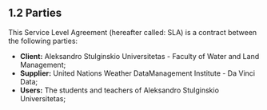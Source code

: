 ## 1.2 Parties

This Service Level Agreement (hereafter called: SLA) is a contract between the following parties:

- __Client:__ Aleksandro Stulginskio Universitetas - Faculty of Water and Land Management;
- __Supplier:__ United Nations Weather DataManagement Institute - Da Vinci Data;
- __Users:__ The students and teachers of Aleksandro Stulginskio Universitetas;

